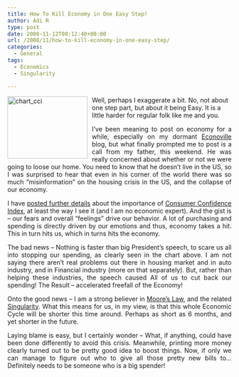 ```yaml
---
title: How To Kill Economy in One Easy Step!
author: Adi R
type: post
date: 2008-11-12T08:12:40+00:00
url: /2008/11/how-to-kill-economy-in-one-easy-step/
categories:
  - General
tags:
  - Economics
  - Singularity

---
```

<a title="Consumer Confidence Index Chart" href="http://www.conference-board.org/economics/ConsumerConfidence.cfm" target="_blank"><img style="border-top-width: 0px; display: inline; border-left-width: 0px; border-bottom-width: 0px; margin: 0px 10px 5px 0px; border-right-width: 0px" title="chart_cci" src="https://i1.wp.com/www.adir1.com/uploads/2008/11/chart-cci.gif?resize=180%2C140" border="0" alt="chart_cci" width="180" height="140" align="left" data-recalc-dims="1" /></a> Well, perhaps I exaggerate a bit. No, not about one step part, but about it being Easy. It is a little harder for regular folk like me and you.

<p align="justify">
  I’ve been meaning to post on economy for a while, especially on my dormant <a href="http://www.econoville.com" target="_blank">Econoville</a> blog, but what finally prompted me to post is a call from my father, this weekend. He was really concerned about whether or not we were going to loose our home. You need to know that he doesn’t live in the US, so I was surprised to hear that even in his corner of the world there was so much “misinformation” on the housing crisis in the US, and the collapse of our economy.
</p>

<p align="justify">
  I have <a href="http://econoville.com/2008/11/12/cci-credit-and-the-works/" target="_blank">posted further details</a> about the importance of <a href="http://www.conference-board.org/economics/ConsumerConfidence.cfm" target="_blank">Consumer Confidence Index</a>, at least the way I see it (and I am no economic expert). And the gist is – our fears and overall “feelings” drive our behavior. A lot of purchasing and spending is directly driven by our emotions and thus, economy takes a hit. This in turn hits us, which in turns hits the economy.
</p>

<p align="justify">
  The bad news – Nothing is faster than big President’s speech, to scare us all into stopping our spending, as clearly seen in the chart above. I am not saying there aren’t real problems out there in housing market and in auto industry, and in Financial industry (more on that separately). But, rather than helping these industries, the speech caused All of us to cut back our spending! The Result – accelerated freefall of the Economy!
</p>

<p align="justify">
  Onto the good news – I am a strong believer in <a href="http://en.wikipedia.org/wiki/Moore%27s_law" target="_blank">Moore’s Law</a>, and the related <a href="http://en.wikipedia.org/wiki/Technological_singularity" target="_blank">Singularity</a>. What this means for us, in my view, is that this whole Economic Cycle will be shorter this time around. Perhaps as short as 6 months, and yet shorter in the future.
</p>

<p align="justify">
  Laying blame is easy, but I certainly wonder – What, if anything, could have been done differently to avoid this crisis. Meanwhile, printing more money clearly turned out to be pretty good idea to boost things. Now, if only we can manage to figure out who to give all those pretty new bills to… Definitely needs to be someone who is a big spender!
</p>